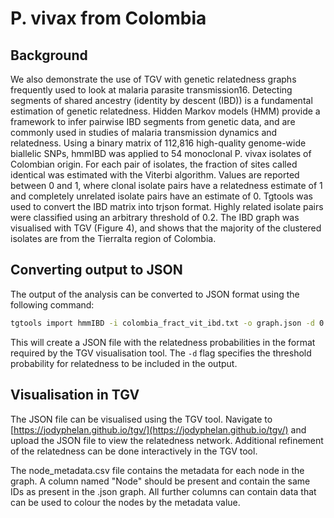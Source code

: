 # P. vivax from Colombia

## Background 

We also demonstrate the use of TGV with genetic relatedness graphs frequently used to look at malaria parasite transmission16. Detecting segments of shared ancestry (identity by descent (IBD)) is a fundamental estimation of genetic relatedness. Hidden Markov models (HMM) provide a framework to infer pairwise IBD segments from genetic data, and are commonly used in studies of malaria transmission dynamics and relatedness. Using a binary matrix of 112,816 high-quality genome-wide biallelic SNPs, hmmIBD was applied to 54 monoclonal P. vivax isolates of Colombian origin. For each pair of isolates, the fraction of sites called identical was estimated with the Viterbi algorithm. Values are reported between 0 and 1, where clonal isolate pairs have a relatedness estimate of 1 and completely unrelated isolate pairs have an estimate of 0. Tgtools was used to convert the IBD matrix into trjson format. Highly related isolate pairs were classified using an arbitrary threshold of 0.2. The IBD graph was visualised with TGV (Figure 4), and shows that the majority of the clustered isolates are from the Tierralta region of Colombia.

## Converting output to JSON

The output of the analysis can be converted to JSON format using the following command:

```bash
tgtools import hmmIBD -i colombia_fract_vit_ibd.txt -o graph.json -d 0.15
```

This will create a JSON file with the relatedness probabilities in the format required by the TGV visualisation tool. The `-d` flag specifies the threshold probability for relatedness to be included in the output.

## Visualisation in TGV

The JSON file can be visualised using the TGV tool. Navigate to [https://jodyphelan.github.io/tgv/](https://jodyphelan.github.io/tgv/) and upload the JSON file to view the relatedness network. Additional refinement of the relatedness can be done interactively in the TGV tool.

The node_metadata.csv file contains the metadata for each node in the graph. A column named "Node" should be present and contain the same IDs as present in the .json graph. All further columns can contain data that can be used to colour the nodes by the metadata value.
